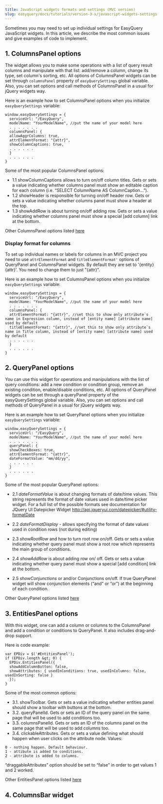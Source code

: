 ```yaml
---
title: JavaScript widgets formats and settings (MVC version)
slug: easyquery/docs/tutorials/version-3-x/javascript-widgets-settings-formats
---
```



Sometimes you may need to set up individual settings for EasyQuery JavaScript widgets. In this article, we describe the most common issues and give examples of code to implement.

## 1. ColumnsPanel options

The widget allows you to make some operations with a list of query result columns and manipulate with that list: add/remove a column, change its type, set column's sorting, etc.
All options of ColumnsPanel widgets can be set through `columnsPanel` property of `easyQuerySettings` global variable. Also, you can set options and call methods of ColumnsPanel in a usual for jQuery widgets way.

Here is an example how to set ColumnsPanel options when you initialize `easyQuerySettings` variable: 

```
window.easyQuerySettings = {
  serviceUrl: "/EasyQuery",
  modelName: "YourModelName", //put the name of your model here
  . . . . . . .
  columnsPanel: {
  allowAggrColumns: true,
  attrElementFormat: "{attr}", 
  showColumnCaptions: true,
  . . . . . .
  }
  . . . . . .
}
```
Some of the most popular ColumnsPanel options:

* 1.1 showColumnCaptions allows to turn on/off column titles. Gets or sets a value indicating whether columns panel must show an editable caption for each column (i.e. “SELECT ColumnName AS ColumnCaption…”).
* 1.2 showHeader is responsible for turning on/off header row. Gets or sets a value indicating whether columns panel must show a header at the top.
* 1.3 showAddRow is about turning on/off adding row. Gets or sets a value indicating whether columns panel must show a special [add column] link at the bottom. 

Other ColumnsPanel options listed [here](http://docs.korzh.com/easyquery/js/columnspanel-widget)

### Display format for columns 

To set up individual names or labels for columns in an MVC project you need to use `attrElementFormat` and `titleElementFormat'` options of QueryPanel and ColumnsPanel widgets. By default they are set to '{entity} {attr}'. You need to change them to just "{attr}".

Here is an example how to set ColumnsPanel options when you initialize `easyQuerySettings` variable: 

```
window.easyQuerySettings = {
  serviceUrl: "/EasyQuery",
  modelName: "YourModelName", //put the name of your model here
  . . . . . . .
  columnsPanel: {
  attrElementFormat: "{attr}", //set this to show only attribute`s name in Expression column, instead of [entity name] [attribute name] used by default
  titleElementFormat: "{attr}", //set this to show only attribute`s name in Title column, instead of [entity name] [attribute name] used by default
  . . . . . .
  }
  . . . . . .
}
```

## 2. QueryPanel options

You can use this widget for operations and manipulations with the list of query conditions: add a new condition or condition group, remove an existing condition, enable/disable conditions, etc. All options of QueryPanel widgets can be set through a queryPanel property of the easyQuerySettings global variable. Also, you can set options and call methods of QueryPanel in a usual for jQuery widgets way.

Here is an example how to set QueryPanel options when you initialize `easyQuerySettings` variable:

```
window.easyQuerySettings = {
  serviceUrl: "/EasyQuery",
  modelName: "YourModelName", //put the name of your model here
  . . . . . . .
  queryPanel: {
  showCheckBoxes: true,
  attrElementFormat: "{attr}",
  dateFormatValue: "mm/dd/yy",
  . . . . . .
  }
  . . . . . .
}
```

Some of the most popular QueryPanel options:

* 2.1 *dateFormatValue* is about changing formats of date/time values. This string represents the format of date values used in date/time picker widget. For a full list of the possible formats see documentation for JQuery UI Datepicker Widget http://api.jqueryui.com/datepicker/#utility-formatDate

* 2.2 *dateFormatDisplay* - allows specifying the format of date values used in condition rows (not during editing)

* 2.3 *showRootRow* and how to turn root row on/off. Gets or sets a value indicating whether query panel must show a root row which represents the main group of conditions.
* 2.4 *showAddRow* is about adding row on/ off. Gets or sets a value indicating whether query panel must show a special [add condition] link at the bottom.
* 2.5 *showConjunctions* or and/or Conjunctions on/off. If true QueryPanel widget will show conjunction elements (“and” or “or”) at the beginning of each condition.

Other QueryPanel options listed [here](http://docs.korzh.com/easyquery/js/querypanel-widget)


## 3. EntitiesPanel options

With this widget, one can add a column or columns to the ColumnsPanel and add a condition or conditions to QueryPanel. It also includes drag-and-drop support. 

Here is code example:

```
var EPDiv = $('#EntitiesPanel');
if (EPDiv.length &gt; 0) {
  EPDiv.EntitiesPanel({
  showAddColumnButton: false,
  showAttributes: { usedInConditions: true, usedInColumns: false, usedInSorting: false }
  });
}
```

Some of the most common options:

* 3.1. showToolbar. Gets or sets a value indicating whether entities panel should show a toolbar with buttons at the bottom.
* 3.2. queryPanelId. Gets or sets an ID of the query panel on the same page that will be used to add conditions too. 
* 3.3. columnsPanelId. Gets or sets an ID of the columns panel on the same page that will be used to add columns too.
* 3.4. clickableAttributes. Gets or sets a value defining what should happen when user clicks on the attribute node. Values:

```
0 - nothing happen. Default behaviour.
1 - attibute is added to conditions.
2 - attribute is added to columns.
```

“draggableAttributes” option should be set to “false” in order to get values 1 and 2 worked.

Other EntitiesPanel options listed [here](http://docs.korzh.com/easyquery/js/entitiespanel-widget)

## 4. ColumnsBar widget